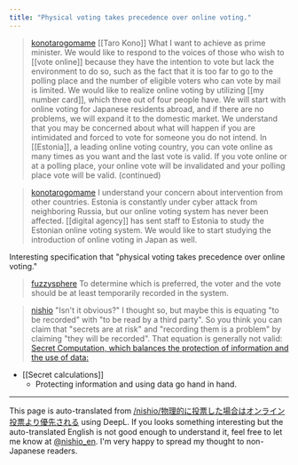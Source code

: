 ```yaml
---
title: "Physical voting takes precedence over online voting."
---
```


> [konotarogomame](https://x.com/konotarogomame/status/1829985299558285370) [[Taro Kono]] What I want to achieve as prime minister.
>  We would like to respond to the voices of those who wish to [[vote online]] because they have the intention to vote but lack the environment to do so, such as the fact that it is too far to go to the polling place and the number of eligible voters who can vote by mail is limited.
>  We would like to realize online voting by utilizing [[my number card]], which three out of four people have. We will start with online voting for Japanese residents abroad, and if there are no problems, we will expand it to the domestic market. We understand that you may be concerned about what will happen if you are intimidated and forced to vote for someone you do not intend. In [[Estonia]], a leading online voting country, you can vote online as many times as you want and the last vote is valid. If you vote online or at a polling place, your online vote will be invalidated and your polling place vote will be valid. (continued)

> [konotarogomame](https://x.com/konotarogomame/status/1829985303182131276) I understand your concern about intervention from other countries. Estonia is constantly under cyber attack from neighboring Russia, but our online voting system has never been affected.
>  [[digital agency]] has sent staff to Estonia to study the Estonian online voting system. We would like to start studying the introduction of online voting in Japan as well.

Interesting specification that "physical voting takes precedence over online voting."

> [fuzzysphere](https://x.com/fuzzysphere/status/1830438412220027388) To determine which is preferred, the voter and the vote should be at least temporarily recorded in the system.

> [nishio](https://x.com/nishio/status/1830447374470459772) "Isn't it obvious?" I thought so, but maybe this is equating "to be recorded" with "to be read by a third party". So you think you can claim that "secrets are at risk" and "recording them is a problem" by claiming "they will be recorded". That equation is generally not valid: [Secret Computation, which balances the protection of information and the use of data:](https://www.aist.go.jp/aist_j/magazine/20240410.html)
- [[Secret calculations]]
    - Protecting information and using data go hand in hand.

---
This page is auto-translated from [/nishio/物理的に投票した場合はオンライン投票より優先される](https://scrapbox.io/nishio/物理的に投票した場合はオンライン投票より優先される) using DeepL. If you looks something interesting but the auto-translated English is not good enough to understand it, feel free to let me know at [@nishio_en](https://twitter.com/nishio_en). I'm very happy to spread my thought to non-Japanese readers.